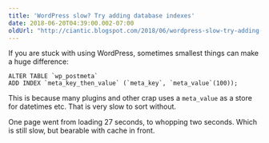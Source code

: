 ```yaml
---
title: 'WordPress slow? Try adding database indexes'
date: 2018-06-20T04:39:00.002-07:00
oldUrl: "http://ciantic.blogspot.com/2018/06/wordpress-slow-try-adding-database.html"
---
```


If you are stuck with using WordPress, sometimes smallest things can make a huge difference:  
  
```
ALTER TABLE `wp_postmeta`  
ADD INDEX `meta_key_then_value` (`meta_key`, `meta_value`(100));  
```
  
This is because many plugins and other crap uses a `meta_value` as a store for datetimes etc. That is very slow to sort without.  
  
One page went from loading 27 seconds, to whopping two seconds. Which is still slow, but bearable with cache in front.